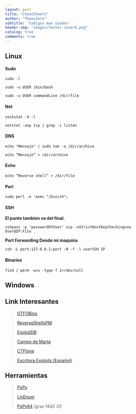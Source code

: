 ```yaml
---
layout: post
title: "CheatSheets"
author: "TheusZero"
subtitle: 'Codigos mas usados'
header-img: "images/footer-cover6.png"
catalog: true
comments: true
---
```

## Linux

#### Sudo 

```vim
sudo -l
```

```vim
sudo -u USER /bin/bash
```

```vim
sudo -u USER commandLine /dir/file
```
#### Net
```vim
sockstat -4 -l 
```
```vim
netstat -anp tcp | grep -i listen
```
#### DNS

```vim
echo "Mensaje" | sudo tee -a /dir/archivo 
```
```vim
echo “Mensaje” > /dir/archivo
```

#### Echo
```vim
echo “Reverse shell” > /dir/file
```
#### Perl

```vim
sudo perl -e 'exec "/bin/sh";
```
#### SSH

**El punto tambien va del final.**
```vim
sshpass -p 'passwordOfUser' scp -oStrictHostKeyChecking=no User@IP:File .
```

**Port Forwarding Desde mi maquina**
```vim
ssh -L port:127.0.0.1:port -N -f -l userSSH IP 
```

#### Binaries
```vim
find / perm -u=s -type f 2>/dev/null
```
## Windows

## Link Interesantes

> [GTFOBins](https://gtfobins.github.io/)

> [ReverseShellsPM](http://pentestmonkey.net/cheat-sheet/shells/reverse-shell-cheat-sheet)

> [ExploitDB](https://www.exploit-db.com/)

> [Campo de Marte](https://www.campodemarte.cl/)

> [CTFtime](https://ctftime.org/)

> [Escritura Exploits (Español)](https://fundacion-sadosky.github.io/guia-escritura-exploits/)

## Herramientas
> [PsPy](https://github.com/DominicBreuker/pspy) 
>
> [LinEnum](https://github.com/rebootuser/LinEnum/)
>
> [PsPy64](https://f4d3.io/assets/downloads/linux/pspy64s) (grax f4d3 :D)
>
> []()